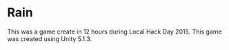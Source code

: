 # Rain
This was a game create in 12 hours during Local Hack Day 2015.
This game was created using Unity 5.1.3.
